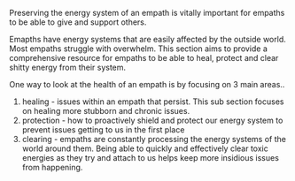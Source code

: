 <!-- TITLE: Empath Health -->

Preserving the energy system of an empath is vitally important for empaths to be able to give and support others.

Emapths have energy systems that are easily affected by the outside world. Most empaths struggle with overwhelm. This section aims to provide a comprehensive resource for empaths to be able to heal, protect and clear shitty energy from their system.

One way to look at the health of an empath is by focusing on 3 main areas..

1. healing - issues within an empath that persist. This sub section focuses on healing more stubborn and chronic issues.
2. protection - how to proactively shield and protect our energy system to prevent issues getting to us in the first place
3. clearing - empaths are constantly processing the energy systems of the world around them. Being able to quickly and effectively clear toxic energies as they try and attach to us helps keep more insidious issues from happening.